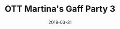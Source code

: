 ---
title: OTT Martina's Gaff Party 3

date: 2018-03-31
location: Tivoli Theatre, Dublin, Ireland
cagematch: https://www.cagematch.net/?id=1&nr=195235
---